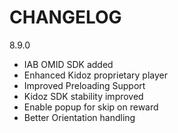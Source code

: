 CHANGELOG
=========
8.9.0
- IAB OMID SDK added
- Enhanced Kidoz proprietary player
- Improved Preloading Support
- Kidoz SDK stability improved
- Enable popup for skip on reward
- Better Orientation handling